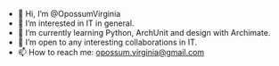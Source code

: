 - 👋 Hi, I’m @OpossumVirginia
- 👀 I’m interested in IT in general.
- 🌱 I’m currently learning Python, ArchUnit and design with Archimate.
- 💞️ I’m open to any interesting collaborations in IT.
- 📫 How to reach me: opossum.virginia@gmail.com

<!---
OpossumVirginia/OpossumVirginia is a ✨ special ✨ repository because its `README.md` (this file) appears on your GitHub profile.
You can click the Preview link to take a look at your changes.
--->
